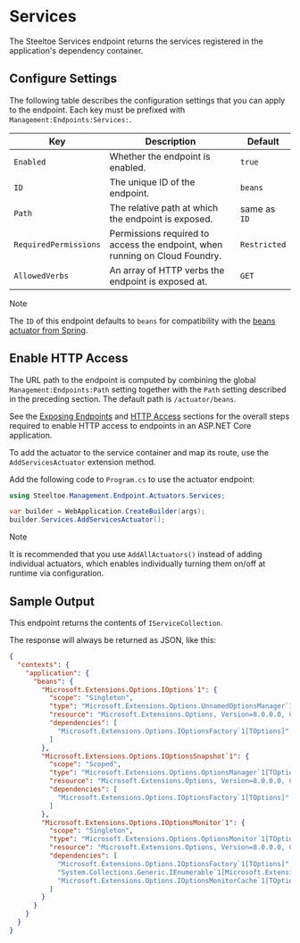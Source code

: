 # Services

The Steeltoe Services endpoint returns the services registered in the application's dependency container.

## Configure Settings

The following table describes the configuration settings that you can apply to the endpoint.
Each key must be prefixed with `Management:Endpoints:Services:`.

| Key | Description | Default |
| --- | --- | --- |
| `Enabled` | Whether the endpoint is enabled. | `true` |
| `ID` | The unique ID of the endpoint. | `beans` |
| `Path` | The relative path at which the endpoint is exposed. | same as `ID` |
| `RequiredPermissions` | Permissions required to access the endpoint, when running on Cloud Foundry. | `Restricted` |
| `AllowedVerbs` | An array of HTTP verbs the endpoint is exposed at. | `GET` |

> [!NOTE]
> The `ID` of this endpoint defaults to `beans` for compatibility with the [beans actuator from Spring](https://docs.spring.io/spring-boot/api/rest/actuator/beans.html).

## Enable HTTP Access

The URL path to the endpoint is computed by combining the global `Management:Endpoints:Path` setting together with the `Path` setting described in the preceding section.
The default path is `/actuator/beans`.

See the [Exposing Endpoints](./using-endpoints.md#exposing-endpoints) and [HTTP Access](./using-endpoints.md#http-access) sections for the overall steps required to enable HTTP access to endpoints in an ASP.NET Core application.

To add the actuator to the service container and map its route, use the `AddServicesActuator` extension method.

Add the following code to `Program.cs` to use the actuator endpoint:

```csharp
using Steeltoe.Management.Endpoint.Actuators.Services;

var builder = WebApplication.CreateBuilder(args);
builder.Services.AddServicesActuator();
```

> [!NOTE]
> It is recommended that you use `AddAllActuators()` instead of adding individual actuators,
> which enables individually turning them on/off at runtime via configuration.

## Sample Output

This endpoint returns the contents of `IServiceCollection`.

The response will always be returned as JSON, like this:

```json
{
  "contexts": {
    "application": {
      "beans": {
        "Microsoft.Extensions.Options.IOptions`1": {
          "scope": "Singleton",
          "type": "Microsoft.Extensions.Options.UnnamedOptionsManager`1[TOptions]",
          "resource": "Microsoft.Extensions.Options, Version=8.0.0.0, Culture=neutral, PublicKeyToken=adb9793829ddae60",
          "dependencies": [
            "Microsoft.Extensions.Options.IOptionsFactory`1[TOptions]"
          ]
        },
        "Microsoft.Extensions.Options.IOptionsSnapshot`1": {
          "scope": "Scoped",
          "type": "Microsoft.Extensions.Options.OptionsManager`1[TOptions]",
          "resource": "Microsoft.Extensions.Options, Version=8.0.0.0, Culture=neutral, PublicKeyToken=adb9793829ddae60",
          "dependencies": [
            "Microsoft.Extensions.Options.IOptionsFactory`1[TOptions]"
          ]
        },
        "Microsoft.Extensions.Options.IOptionsMonitor`1": {
          "scope": "Singleton",
          "type": "Microsoft.Extensions.Options.OptionsMonitor`1[TOptions]",
          "resource": "Microsoft.Extensions.Options, Version=8.0.0.0, Culture=neutral, PublicKeyToken=adb9793829ddae60",
          "dependencies": [
            "Microsoft.Extensions.Options.IOptionsFactory`1[TOptions]",
            "System.Collections.Generic.IEnumerable`1[Microsoft.Extensions.Options.IOptionsChangeTokenSource`1[TOptions]]",
            "Microsoft.Extensions.Options.IOptionsMonitorCache`1[TOptions]"
          ]
        }
      }
    }
  }
}
```

